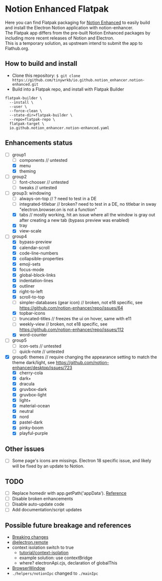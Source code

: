 # Notion Enhanced Flatpak

Here you can find Flatpak packaging for [Notion Enhanced](https://notion-enhancer.github.io/) to easily build and
install the Electron Notion application with notion-enhancer.  
The Flatpak app differs from the pre-built Notion Enhanced packages by including more recent releases of Notion and Electron.  
This is a temporary solution, as upstream intend to submit the app to Flathub.org.

## How to build and install
* Clone this repository: `$ git clone https://github.com/tinywrkb/io.github.notion_enhancer.notion-enhanced.git`
* Build into a Flatpak repo, and install with Flatpak Builder
```
flatpak-builder \
  --install \
  --user \
  --force-clean \
  --state-dir=flatpak-builder \
  --repo=flatpak-repo \
  flatpak-target \
  io.github.notion_enhancer.notion-enhanced.yaml
```

## Enhancements status
* [ ] group1
  * [ ] components // untested
  * [x] menu
  * [x] theming
* [ ] group2
  * [ ] font-chooser // untested
  * [ ] tweaks // untested
* [ ] group3: windowing
  * [ ] always-on-top // ? need to test in a DE
  * [ ] integrated-titlebar // broken? need to test in a DE, no titlebar in sway "electron.browser.on is not a function"
  * [x] tabs // mostly working, hit an issue where all the window is gray out after creating a new tab (bypass preview was enabled)
  * [x] tray
  * [x] view-scale
* [ ] group4
  * [x] bypass-preview
  * [x] calendar-scroll
  * [x] code-line-numbers
  * [x] collapsible-properties
  * [x] emoji-sets
  * [x] focus-mode
  * [x] global-block-links
  * [x] indentation-lines
  * [x] outliner
  * [x] right-to-left
  * [x] scroll-to-top
  * [ ] simpler-databases (gear icon) // broken, not e18 specific, see https://github.com/notion-enhancer/repo/issues/64
  * [x] topbar-icons
  * [ ] truncated-titles // freezes the ui on hover, same with e11
  * [ ] weekly-view // broken, not e18 specific, see https://github.com/notion-enhancer/repo/issues/112
  * [x] word-counter
* [ ] group5
  * [ ] icon-sets // untested
  * [ ] quick-note // untested
* [x] group6: themes // require changing the appearance setting to match the theme dark/light, see https://github.com/notion-enhancer/desktop/issues/723
  * [x] cherry-cola
  * [x] dark+
  * [x] dracula
  * [x] gruvbox-dark
  * [x] gruvbox-light
  * [x] light+
  * [x] material-ocean
  * [x] neutral
  * [x] nord
  * [x] pastel-dark
  * [x] pinky-boom
  * [x] playful-purple

## Other issues
* [ ] Some page's icons are missings. Electron 18 specific issue, and likely will be fixed by an update to Notion.

## TODO
* [ ] Replace homedir with app.getPath('appData'). [Reference](https://www.electronjs.org/docs/latest/api/app#appgetpathname)
* [ ] Disable broken enhancements
* [ ] Disable auto-update code
* [ ] Add documentation/script updates

## Possible future breakage and references
* [Breaking changes](https://www.electronjs.org/docs/latest/breaking-changes)
* [@electron.remote](https://github.com/electron/remote)
* context isolation switch to true
  * [tutorial/context-isolation](https://www.electronjs.org/docs/latest/tutorial/context-isolation)
  * example solution: use contextBridge
  * where? electronApi.cjs, declaration of globalThis
* [BrowserWindow](https://www.electronjs.org/docs/latest/api/browser-window)
* `./helpers/notionIpc` changed to `./mainIpc`
